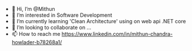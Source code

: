 - 👋 Hi, I’m @Mithun
- 👀 I’m interested in Software Development
- 🌱 I’m currently learning 'Clean Architecture' using on web api .NET core
- 💞️ I’m looking to collaborate on ...
- 📫 How to reach me https://www.linkedin.com/in/mithun-chandra-howlader-b78268a1/
